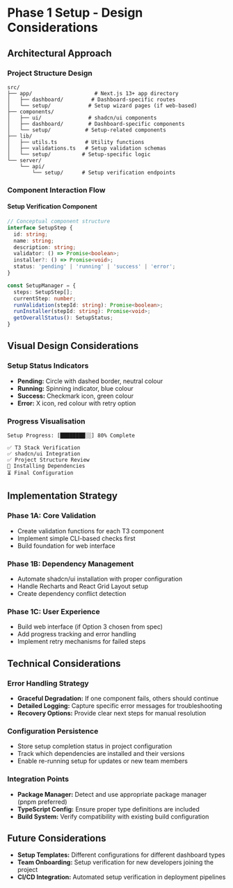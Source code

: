 # Phase 1 Setup - Design Considerations

## Architectural Approach

### Project Structure Design
```
src/
├── app/                    # Next.js 13+ app directory
│   ├── dashboard/         # Dashboard-specific routes
│   └── setup/            # Setup wizard pages (if web-based)
├── components/
│   ├── ui/               # shadcn/ui components
│   ├── dashboard/        # Dashboard-specific components
│   └── setup/           # Setup-related components
├── lib/
│   ├── utils.ts         # Utility functions
│   ├── validations.ts   # Setup validation schemas
│   └── setup/          # Setup-specific logic
└── server/
    └── api/
        └── setup/      # Setup verification endpoints
```

### Component Interaction Flow

#### Setup Verification Component
```typescript
// Conceptual component structure
interface SetupStep {
  id: string;
  name: string;
  description: string;
  validator: () => Promise<boolean>;
  installer?: () => Promise<void>;
  status: 'pending' | 'running' | 'success' | 'error';
}

const SetupManager = {
  steps: SetupStep[];
  currentStep: number;
  runValidation(stepId: string): Promise<boolean>;
  runInstaller(stepId: string): Promise<void>;
  getOverallStatus(): SetupStatus;
}
```

## Visual Design Considerations

### Setup Status Indicators
- **Pending:** Circle with dashed border, neutral colour
- **Running:** Spinning indicator, blue colour  
- **Success:** Checkmark icon, green colour
- **Error:** X icon, red colour with retry option

### Progress Visualisation
```
Setup Progress: [████████░░] 80% Complete

✅ T3 Stack Verification
✅ shadcn/ui Integration  
✅ Project Structure Review
🔄 Installing Dependencies
⏳ Final Configuration
```

## Implementation Strategy

### Phase 1A: Core Validation
- Create validation functions for each T3 component
- Implement simple CLI-based checks first
- Build foundation for web interface

### Phase 1B: Dependency Management  
- Automate shadcn/ui installation with proper configuration
- Handle Recharts and React Grid Layout setup
- Create dependency conflict detection

### Phase 1C: User Experience
- Build web interface (if Option 3 chosen from spec)
- Add progress tracking and error handling
- Implement retry mechanisms for failed steps

## Technical Considerations

### Error Handling Strategy
- **Graceful Degradation:** If one component fails, others should continue
- **Detailed Logging:** Capture specific error messages for troubleshooting
- **Recovery Options:** Provide clear next steps for manual resolution

### Configuration Persistence
- Store setup completion status in project configuration
- Track which dependencies are installed and their versions
- Enable re-running setup for updates or new team members

### Integration Points
- **Package Manager:** Detect and use appropriate package manager (pnpm preferred)
- **TypeScript Config:** Ensure proper type definitions are included
- **Build System:** Verify compatibility with existing build configuration

## Future Considerations
- **Setup Templates:** Different configurations for different dashboard types
- **Team Onboarding:** Setup verification for new developers joining the project  
- **CI/CD Integration:** Automated setup verification in deployment pipelines 